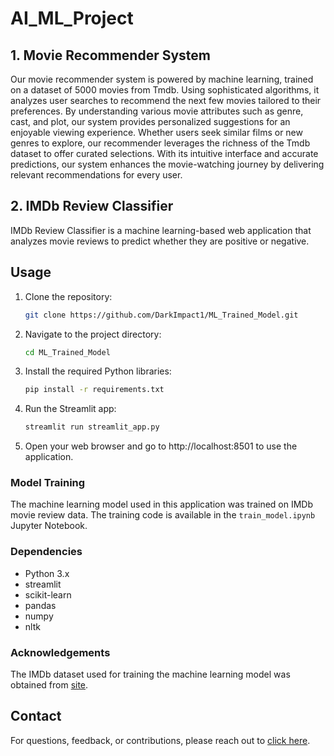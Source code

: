 # AI_ML_Project

## 1. Movie Recommender System
Our movie recommender system is powered by machine learning, trained on a dataset of 5000 movies from Tmdb. 
Using sophisticated algorithms, it analyzes user searches to recommend the next few movies tailored to their preferences.
By understanding various movie attributes such as genre, cast, and plot, our system provides personalized suggestions for
an enjoyable viewing experience. Whether users seek similar films or new genres to explore, our recommender leverages the 
richness of the Tmdb dataset to offer curated selections. With its intuitive interface and accurate predictions, 
our system enhances the movie-watching journey by delivering relevant recommendations for every user.

## 2. IMDb Review Classifier

IMDb Review Classifier is a machine learning-based web application that analyzes movie reviews to 
predict whether they are positive or negative.

## Usage

1. Clone the repository:

   ```bash
   git clone https://github.com/DarkImpact1/ML_Trained_Model.git
   ```

2. Navigate to the project directory:

   ```bash
   cd ML_Trained_Model
   ```

3. Install the required Python libraries:

   ```bash
   pip install -r requirements.txt
   ```

4. Run the Streamlit app:

   ```bash
   streamlit run streamlit_app.py
   ```

5. Open your web browser and go to http://localhost:8501 to use the application.

### Model Training

The machine learning model used in this application was trained on IMDb movie review data. The training code is available in the `train_model.ipynb` Jupyter Notebook.

### Dependencies

- Python 3.x
- streamlit
- scikit-learn
- pandas
- numpy
- nltk

### Acknowledgements

The IMDb dataset used for training the machine learning model was obtained from [site](https://www.kaggle.com/code/lakshmi25npathi/sentiment-analysis-of-imdb-movie-reviews).

## Contact

For questions, feedback, or contributions, please reach out to [click here](mailto:mohit.dev.new@gmail.com).

